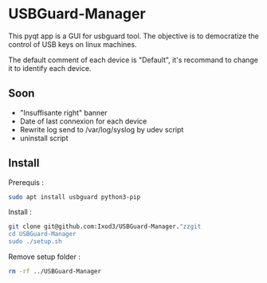 # USBGuard-Manager

This pyqt app is a GUI for usbguard tool. The objective is to democratize the control of USB keys on linux machines.

The default comment of each device is "Default", it's recommand to change it to identify each device.

## Soon

- "Insuffisante right" banner
- Date of last connexion for each device
- Rewrite log send to /var/log/syslog by udev script
- uninstall script

## Install

Prerequis :

```sh
sudo apt install usbguard python3-pip
```

Install :

```sh
git clone git@github.com:Ixod3/USBGuard-Manager."zzgit
cd USBGuard-Manager
sudo ./setup.sh
```

Remove setup folder :

```sh
rm -rf ../USBGuard-Manager
```